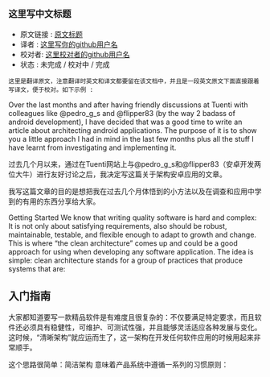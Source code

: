 `这里写中文标题`
---

>
* 原文链接 : [原文标题](原文url)
* 译者 : [这里写你的github用户名](github链接) 
* 校对者: [这里校对者的github用户名](github链接)  
* 状态 :  未完成 / 校对中 / 完成 




`这里是翻译原文，注意翻译时英文和译文都要留在该文档中，并且是一段英文原文下面直接跟着写译文，便于校对。如下示例 : `

Over the last months and after having friendly discussions at Tuenti with colleagues like @pedro_g_s and @flipper83 (by the way 2 badass of android development), I have decided that was a good time to write an article about architecting android applications.
The purpose of it is to show you a little approach I had in mind in the last few months plus all the stuff I have learnt from investigating and implementing it.

过去几个月以来，通过在Tuenti网站上与@pedro_g_s和@flipper83（安卓开发两位大牛）进行友好讨论之后，我决定写这篇关于架构安卓应用的文章。     

我写这篇文章的目的是想把我在过去几个月体悟到的小方法以及在调查和应用中学到的有用的东西分享给大家。

Getting Started
We know that writing quality software is hard and complex: It is not only about satisfying requirements, also should be robust, maintainable, testable, and flexible enough to adapt to growth and change. This is where “the clean architecture” comes up and could be a good approach for using when developing any software application.
The idea is simple: clean architecture stands for a group of practices that produce systems that are:

## 入门指南
大家都知道要写一款精品软件是有难度且很复杂的：不仅要满足特定要求，而且软件还必须具有稳健性，可维护、可测试性强，并且能够灵活适应各种发展与变化。这时候，“清晰架构”就应运而生了，这一架构在开发任何软件应用的时候用起来非常顺手。

这个思路很简单：简洁架构 意味着产品系统中遵循一系列的习惯原则：



